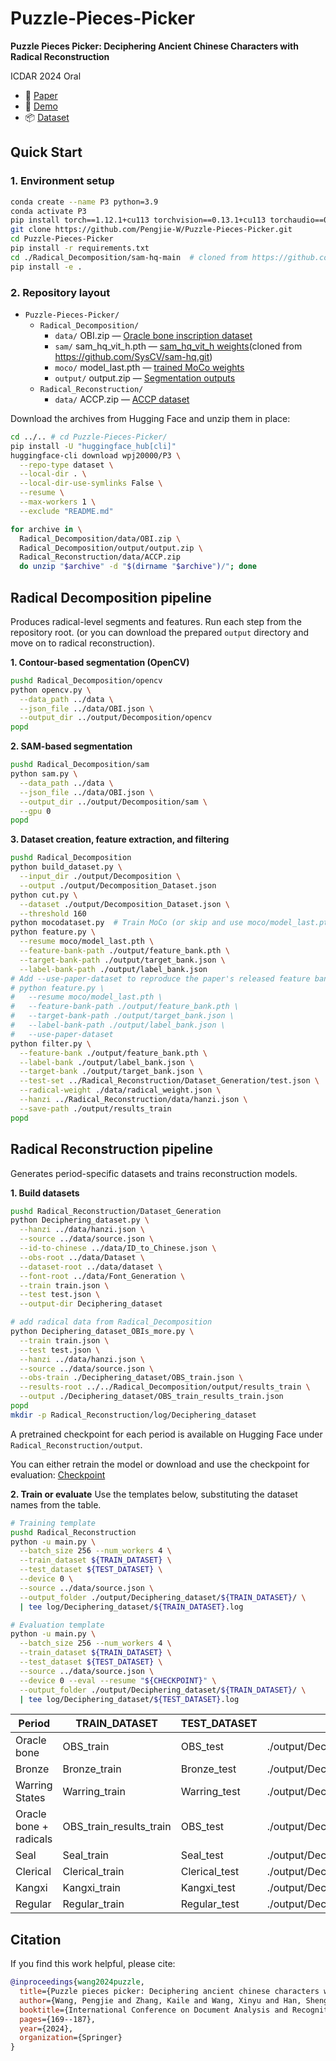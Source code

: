 # Puzzle-Pieces-Picker

**Puzzle Pieces Picker: Deciphering Ancient Chinese Characters with Radical Reconstruction**

ICDAR 2024 Oral
- 📄 [Paper](https://arxiv.org/abs/2406.03019)
- 🧪 [Demo](http://vlrlabmonkey.xyz:7684)
- 📦 [Dataset](https://huggingface.co/datasets/wpj20000/P3)

## Quick Start

### 1. Environment setup
```bash
conda create --name P3 python=3.9
conda activate P3
pip install torch==1.12.1+cu113 torchvision==0.13.1+cu113 torchaudio==0.12.1 --extra-index-url https://download.pytorch.org/whl/cu113
git clone https://github.com/Pengjie-W/Puzzle-Pieces-Picker.git
cd Puzzle-Pieces-Picker
pip install -r requirements.txt
cd ./Radical_Decomposition/sam-hq-main  # cloned from https://github.com/SysCV/sam-hq.git
pip install -e .
```

### 2. Repository layout
- `Puzzle-Pieces-Picker/`
  - `Radical_Decomposition/`
    - `data/` OBI.zip — [Oracle bone inscription dataset](https://huggingface.co/datasets/wpj20000/P3/tree/main/Radical_Decomposition/data)
    - `sam/` sam_hq_vit_h.pth — [sam_hq_vit_h weights](https://huggingface.co/datasets/wpj20000/P3/tree/main/Radical_Decomposition/sam)(cloned from https://github.com/SysCV/sam-hq.git)
    - `moco/` model_last.pth — [trained MoCo weights](https://huggingface.co/datasets/wpj20000/P3/tree/main/Radical_Decomposition/moco)
    - `output/` output.zip — [Segmentation outputs](https://huggingface.co/datasets/wpj20000/P3/tree/main/Radical_Decomposition/output)
  - `Radical_Reconstruction/`
    - `data/` ACCP.zip — [ACCP dataset](https://huggingface.co/datasets/wpj20000/P3/tree/main/Radical_Reconstruction/data)
<!-- ```text
Puzzle-Pieces-Picker/
|-- Radical_Decomposition/
|   |-- data/  (OBI.zip -> Oracle bone inscription dataset)
|   |-- sam/   (sam_hq_vit_h.pth -> SAM-HQ weights)
|   |-- moco/  (model_last.pth -> trained MoCo weights)
|   |-- output/ (output.zip -> prepared segmentation outputs)
|-- Radical_Reconstruction/
    |-- data/  (ACCP.zip -> ACCP dataset)
``` -->
Download the archives from Hugging Face and unzip them in place:
```bash
cd ../.. # cd Puzzle-Pieces-Picker/
pip install -U "huggingface_hub[cli]"
huggingface-cli download wpj20000/P3 \
  --repo-type dataset \
  --local-dir . \
  --local-dir-use-symlinks False \
  --resume \
  --max-workers 1 \
  --exclude "README.md"

for archive in \
  Radical_Decomposition/data/OBI.zip \
  Radical_Decomposition/output/output.zip \
  Radical_Reconstruction/data/ACCP.zip
  do unzip "$archive" -d "$(dirname "$archive")/"; done
```

## Radical Decomposition pipeline
Produces radical-level segments and features. Run each step from the repository root.
(or you can download the prepared `output` directory and move on to radical reconstruction).

**1. Contour-based segmentation (OpenCV)**
```bash
pushd Radical_Decomposition/opencv
python opencv.py \
  --data_path ../data \
  --json_file ../data/OBI.json \
  --output_dir ../output/Decomposition/opencv
popd
```

**2. SAM-based segmentation**
```bash
pushd Radical_Decomposition/sam
python sam.py \
  --data_path ../data \
  --json_file ../data/OBI.json \
  --output_dir ../output/Decomposition/sam \
  --gpu 0
popd
```

**3. Dataset creation, feature extraction, and filtering**
```bash
pushd Radical_Decomposition
python build_dataset.py \
  --input_dir ./output/Decomposition \
  --output ./output/Decomposition_Dataset.json
python cut.py \
  --dataset ./output/Decomposition_Dataset.json \
  --threshold 160
python mocodataset.py  # Train MoCo (or skip and use moco/model_last.pth)
python feature.py \
  --resume moco/model_last.pth \
  --feature-bank-path ./output/feature_bank.pth \
  --target-bank-path ./output/target_bank.json \
  --label-bank-path ./output/label_bank.json
# Add --use-paper-dataset to reproduce the paper's released feature bank
# python feature.py \
#   --resume moco/model_last.pth \
#   --feature-bank-path ./output/feature_bank.pth \
#   --target-bank-path ./output/target_bank.json \
#   --label-bank-path ./output/label_bank.json \
#   --use-paper-dataset
python filter.py \
  --feature-bank ./output/feature_bank.pth \
  --label-bank ./output/label_bank.json \
  --target-bank ./output/target_bank.json \
  --test-set ../Radical_Reconstruction/Dataset_Generation/test.json \
  --radical-weight ./data/radical_weight.json \
  --hanzi ../Radical_Reconstruction/data/hanzi.json \
  --save-path ./output/results_train
popd
```

## Radical Reconstruction pipeline
Generates period-specific datasets and trains reconstruction models.

**1. Build datasets**
```bash
pushd Radical_Reconstruction/Dataset_Generation
python Deciphering_dataset.py \
  --hanzi ../data/hanzi.json \
  --source ../data/source.json \
  --id-to-chinese ../data/ID_to_Chinese.json \
  --obs-root ../data/Dataset \
  --dataset-root ../data/dataset \
  --font-root ../data/Font_Generation \
  --train train.json \
  --test test.json \
  --output-dir Deciphering_dataset

# add radical data from Radical_Decomposition
python Deciphering_dataset_OBIs_more.py \
  --train train.json \
  --test test.json \
  --hanzi ../data/hanzi.json \
  --source ../data/source.json \
  --obs-train ./Deciphering_dataset/OBS_train.json \
  --results-root ../../Radical_Decomposition/output/results_train \
  --output ./Deciphering_dataset/OBS_train_results_train.json
popd
mkdir -p Radical_Reconstruction/log/Deciphering_dataset
```
A pretrained checkpoint for each period is available on Hugging Face under `Radical_Reconstruction/output`.

You can either retrain the model or download and use the checkpoint for evaluation: [Checkpoint](https://huggingface.co/datasets/wpj20000/P3/tree/main/Radical_Reconstruction/output)

**2. Train or evaluate**
Use the templates below, substituting the dataset names from the table.

```bash
# Training template
pushd Radical_Reconstruction
python -u main.py \
  --batch_size 256 --num_workers 4 \
  --train_dataset ${TRAIN_DATASET} \
  --test_dataset ${TEST_DATASET} \
  --device 0 \
  --source ../data/source.json \
  --output_folder ./output/Deciphering_dataset/${TRAIN_DATASET}/ \
  | tee log/Deciphering_dataset/${TRAIN_DATASET}.log

# Evaluation template
python -u main.py \
  --batch_size 256 --num_workers 4 \
  --train_dataset ${TRAIN_DATASET} \
  --test_dataset ${TEST_DATASET} \
  --source ../data/source.json \
  --device 0 --eval --resume "${CHECKPOINT}" \
  --output_folder ./output/Deciphering_dataset/${TRAIN_DATASET}/ \
  | tee log/Deciphering_dataset/${TEST_DATASET}.log
```

| Period | TRAIN_DATASET | TEST_DATASET | CHECKPOINT (if evaluating) |
| --- | --- | --- | --- |
| Oracle bone | OBS_train | OBS_test | ./output/Deciphering_dataset/OBS_train/checkpoints/checkpoint_ep0099.pth |
| Bronze | Bronze_train | Bronze_test | ./output/Deciphering_dataset/Bronze_train/checkpoints/checkpoint_ep0099.pth |
| Warring States | Warring_train | Warring_test | ./output/Deciphering_dataset/Warring_train/checkpoints/checkpoint_ep0099.pth |
| Oracle bone + radicals | OBS_train_results_train | OBS_test | ./output/Deciphering_dataset/OBS_train_results_train/checkpoints/checkpoint_ep0099.pth |
| Seal | Seal_train | Seal_test | ./output/Deciphering_dataset/Seal_train/checkpoints/checkpoint_ep0099.pth |
| Clerical | Clerical_train | Clerical_test | ./output/Deciphering_dataset/Clerical_train/checkpoints/checkpoint_ep0099.pth |
| Kangxi | Kangxi_train | Kangxi_test | ./output/Deciphering_dataset/Kangxi_train/checkpoints/checkpoint_ep0099.pth |
| Regular | Regular_train | Regular_test | ./output/Deciphering_dataset/Regular_train/checkpoints/checkpoint_ep0099.pth |

## Citation
If you find this work helpful, please cite:
```bibtex
@inproceedings{wang2024puzzle,
  title={Puzzle pieces picker: Deciphering ancient chinese characters with radical reconstruction},
  author={Wang, Pengjie and Zhang, Kaile and Wang, Xinyu and Han, Shengwei and Liu, Yongge and Jin, Lianwen and Bai, Xiang and Liu, Yuliang},
  booktitle={International Conference on Document Analysis and Recognition},
  pages={169--187},
  year={2024},
  organization={Springer}
}
```
